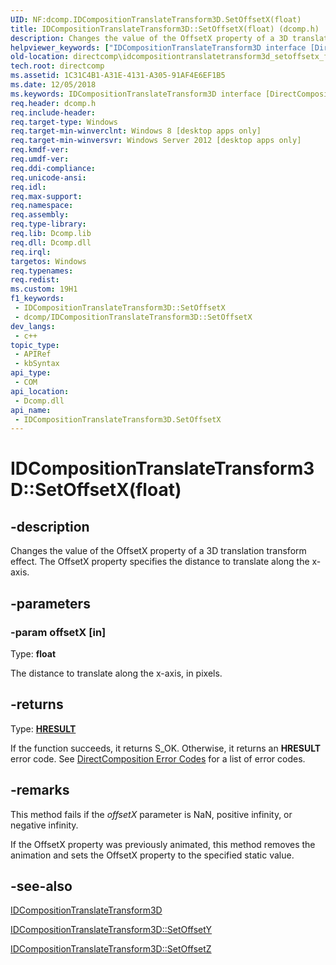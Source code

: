 ```yaml
---
UID: NF:dcomp.IDCompositionTranslateTransform3D.SetOffsetX(float)
title: IDCompositionTranslateTransform3D::SetOffsetX(float) (dcomp.h)
description: Changes the value of the OffsetX property of a 3D translation transform effect. The OffsetX property specifies the distance to translate along the x-axis.
helpviewer_keywords: ["IDCompositionTranslateTransform3D interface [DirectComposition]","SetOffsetX method","IDCompositionTranslateTransform3D.SetOffsetX","IDCompositionTranslateTransform3D.SetOffsetX(float)","IDCompositionTranslateTransform3D::SetOffsetX","IDCompositionTranslateTransform3D::SetOffsetX(float)","SetOffsetX","SetOffsetX method [DirectComposition]","SetOffsetX method [DirectComposition]","IDCompositionTranslateTransform3D interface","dcomp/IDCompositionTranslateTransform3D::SetOffsetX","directcomp.idcompositiontranslatetransform3d_setoffsetx_float"]
old-location: directcomp\idcompositiontranslatetransform3d_setoffsetx_float.htm
tech.root: directcomp
ms.assetid: 1C31C4B1-A31E-4131-A305-91AF4E6EF1B5
ms.date: 12/05/2018
ms.keywords: IDCompositionTranslateTransform3D interface [DirectComposition],SetOffsetX method, IDCompositionTranslateTransform3D.SetOffsetX, IDCompositionTranslateTransform3D.SetOffsetX(float), IDCompositionTranslateTransform3D::SetOffsetX, IDCompositionTranslateTransform3D::SetOffsetX(float), SetOffsetX, SetOffsetX method [DirectComposition], SetOffsetX method [DirectComposition],IDCompositionTranslateTransform3D interface, dcomp/IDCompositionTranslateTransform3D::SetOffsetX, directcomp.idcompositiontranslatetransform3d_setoffsetx_float
req.header: dcomp.h
req.include-header: 
req.target-type: Windows
req.target-min-winverclnt: Windows 8 [desktop apps only]
req.target-min-winversvr: Windows Server 2012 [desktop apps only]
req.kmdf-ver: 
req.umdf-ver: 
req.ddi-compliance: 
req.unicode-ansi: 
req.idl: 
req.max-support: 
req.namespace: 
req.assembly: 
req.type-library: 
req.lib: Dcomp.lib
req.dll: Dcomp.dll
req.irql: 
targetos: Windows
req.typenames: 
req.redist: 
ms.custom: 19H1
f1_keywords:
 - IDCompositionTranslateTransform3D::SetOffsetX
 - dcomp/IDCompositionTranslateTransform3D::SetOffsetX
dev_langs:
 - c++
topic_type:
 - APIRef
 - kbSyntax
api_type:
 - COM
api_location:
 - Dcomp.dll
api_name:
 - IDCompositionTranslateTransform3D.SetOffsetX
---
```


# IDCompositionTranslateTransform3D::SetOffsetX(float)


## -description

Changes the value of the OffsetX property of a 3D translation transform effect. The OffsetX property specifies the distance to translate along the x-axis.

## -parameters

### -param offsetX [in]

Type: <b>float</b>

The distance to translate along the x-axis, in pixels.

## -returns

Type: <b><a href="https://docs.microsoft.com/windows/desktop/WinProg/windows-data-types">HRESULT</a></b>

If the function succeeds, it returns S_OK. Otherwise, it returns an <b>HRESULT</b> error code. See <a href="https://docs.microsoft.com/windows/desktop/directcomp/directcomposition-error-codes">DirectComposition Error Codes</a>  for a list of error codes.

## -remarks

This method fails if the <i>offsetX</i> parameter is NaN, positive infinity, or negative infinity.



If the OffsetX property was previously animated, this method removes the animation and sets the OffsetX property to the specified static value.

## -see-also

<a href="https://docs.microsoft.com/windows/desktop/api/dcomp/nn-dcomp-idcompositiontranslatetransform3d">IDCompositionTranslateTransform3D</a>



<a href="/windows/win32/api/dcomp/nf-dcomp-idcompositiontranslatetransform3d-setoffsety(float)">IDCompositionTranslateTransform3D::SetOffsetY</a>



<a href="/windows/win32/api/dcomp/nf-dcomp-idcompositiontranslatetransform3d-setoffsetz(float)">IDCompositionTranslateTransform3D::SetOffsetZ</a>

